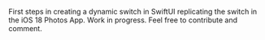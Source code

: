 First steps in creating a dynamic switch in SwiftUI replicating the switch in the iOS 18 Photos App. Work in progress. Feel free to contribute and comment.
